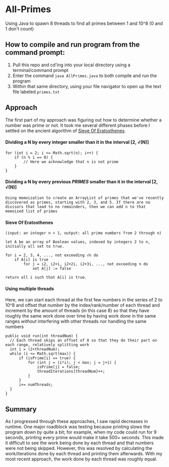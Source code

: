 # All-Primes
Using Java to spawn 8 threads to find all primes between 1 and 10^8 (0 and 1 don't count)

## How to compile and run program from the command prompt:
1. Pull this repo and cd'ing into your local directory using a terminal/command prompt
2. Enter the command `java AllPrimes.java` to both compile and run the program
3. Within that same directory, using your file navigator to open up the text file labeled `primes.txt`

## Approach
The first part of my approach was figuring out how to determine whether a number was prime or not. It took me several different phases before I settled on the ancient algorithm of [Sieve Of Eratosthenes](https://en.wikipedia.org/wiki/Sieve_of_Eratosthenes). 
#### Dividing a N by every integer smaller than it in the interval [2, √(N)]
```
for (int i = 2; i <= Math.sqrt(n); i++) {
    if (n % i == 0) {
        // Here we acknowledge that n is not prime
    }
}
```
        
#### Dividing a N by every previous *PRIMES* smaller than it in the interval [2, √(N)] 
``` 
Using memoization to create an ArrayList of primes that we've recently discovered as primes, starting with 2, 3, and 5. If there are no divisors that lead to no remainders, then we can add n to that memoized list of primes
```

#### Sieve Of Eratosthenes
``` 
(input: an integer n > 1, output: all prime numbers from 2 through n)

let A be an array of Boolean values, indexed by integers 2 to n,
initially all set to true.

for i = 2, 3, 4, ..., not exceeding √n do
    if A[i] is true
        for j = i2, i2+i, i2+2i, i2+3i, ..., not exceeding n do
            set A[j] := false

return all i such that A[i] is true.
```
    
#### Using multiple threads

Here, we can start each thread at the first few numbers in the series of 2 to 10^8 and offset that number by the index/rank/number of each thread and increment by the amount of threads (in this case 8) so that they have roughly the same work done over time by having work done in the same ranges *without* interfering with other threads nor handling the same numbers

```
public void run(int threadNum) {
  // Each thread skips an offset of 8 so that they do their part on each range, relatively splitting work
  int i = (2+threadNum);
  while (i <= Math.sqrt(max)) {
      if (isPrime[i] == true) {
          for (int j = (i*i); j < max; j = j+i) {
              isPrime[j] = false;
              threadIterations[threadNum]++;
          }
      }
      i+= numThreads;
  }
}
```
## Summary
As I progressed through these approaches, I saw rapid decreases in runtime. One major roadblock was testing because printing slows the program down by quite a bit; for example, when my code could run for 9 seconds, printing every prime would make it take 500+ seconds. This made it difficult to see the work being done by each thread and that numbers were not being skipped. However, this was resolved by calculating the work/iterations done by each thread and printing them afterwards. With my most recent approach, the work done by each thread was roughly equal.    
